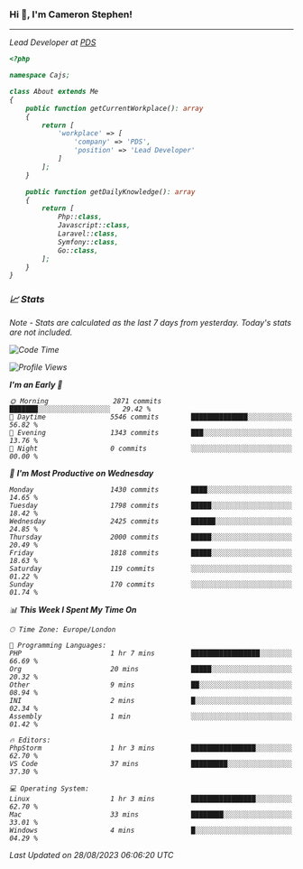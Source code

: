 ### Hi 👋, I'm Cameron Stephen!
<hr>
<p><em>Lead Developer at <a href="https://prindatasolutions.co.uk">PDS</a></p>


```php
<?php

namespace Cajs;

class About extends Me
{
    public function getCurrentWorkplace(): array
    {
        return [
            'workplace' => [
                'company' => 'PDS',
                'position' => 'Lead Developer'
            ]
        ];
    }

    public function getDailyKnowledge(): array
    {
        return [
            Php::class,
            Javascript::class,
            Laravel::class,
            Symfony::class,
            Go::class,
        ];
    }
}
```

### 📈 Stats
<p><em>Note - Stats are calculated as the last 7 days from yesterday. Today's stats are not included.</em></p>


<!--START_SECTION:waka-->
![Code Time](http://img.shields.io/badge/Code%20Time-3%2C506%20hrs%206%20mins-blue)

![Profile Views](http://img.shields.io/badge/Profile%20Views-0-blue)

**I'm an Early 🐤** 

```text
🌞 Morning                2871 commits        ███████░░░░░░░░░░░░░░░░░░   29.42 % 
🌆 Daytime                5546 commits        ██████████████░░░░░░░░░░░   56.82 % 
🌃 Evening                1343 commits        ███░░░░░░░░░░░░░░░░░░░░░░   13.76 % 
🌙 Night                  0 commits           ░░░░░░░░░░░░░░░░░░░░░░░░░   00.00 % 
```
📅 **I'm Most Productive on Wednesday** 

```text
Monday                   1430 commits        ████░░░░░░░░░░░░░░░░░░░░░   14.65 % 
Tuesday                  1798 commits        █████░░░░░░░░░░░░░░░░░░░░   18.42 % 
Wednesday                2425 commits        ██████░░░░░░░░░░░░░░░░░░░   24.85 % 
Thursday                 2000 commits        █████░░░░░░░░░░░░░░░░░░░░   20.49 % 
Friday                   1818 commits        █████░░░░░░░░░░░░░░░░░░░░   18.63 % 
Saturday                 119 commits         ░░░░░░░░░░░░░░░░░░░░░░░░░   01.22 % 
Sunday                   170 commits         ░░░░░░░░░░░░░░░░░░░░░░░░░   01.74 % 
```


📊 **This Week I Spent My Time On** 

```text
🕑︎ Time Zone: Europe/London

💬 Programming Languages: 
PHP                      1 hr 7 mins         █████████████████░░░░░░░░   66.69 % 
Org                      20 mins             █████░░░░░░░░░░░░░░░░░░░░   20.32 % 
Other                    9 mins              ██░░░░░░░░░░░░░░░░░░░░░░░   08.94 % 
INI                      2 mins              █░░░░░░░░░░░░░░░░░░░░░░░░   02.34 % 
Assembly                 1 min               ░░░░░░░░░░░░░░░░░░░░░░░░░   01.42 % 

🔥 Editors: 
PhpStorm                 1 hr 3 mins         ████████████████░░░░░░░░░   62.70 % 
VS Code                  37 mins             █████████░░░░░░░░░░░░░░░░   37.30 % 

💻 Operating System: 
Linux                    1 hr 3 mins         ████████████████░░░░░░░░░   62.70 % 
Mac                      33 mins             ████████░░░░░░░░░░░░░░░░░   33.01 % 
Windows                  4 mins              █░░░░░░░░░░░░░░░░░░░░░░░░   04.29 % 
```


 Last Updated on 28/08/2023 06:06:20 UTC
<!--END_SECTION:waka-->
